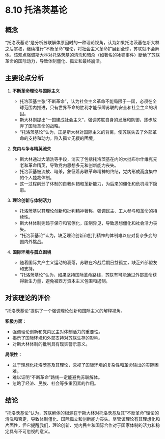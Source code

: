 # 8.10 托洛茨基论

## 概念

“托洛茨基论”是分析苏联解体原因时的一种理论视角，认为如果托洛茨基在斯大林之后掌权，继续推行“不断革命”理论，将社会主义革命扩展到全球，苏联就不会解体。该观点强调斯大林对托洛茨基的清洗和暗杀（如著名的冰镐事件）断绝了苏联革命的国际动力，导致体制僵化、孤立和最终崩溃。

## 主要论点分析

1. **不断革命理论与国际主义**
   * 托洛茨基主张“不断革命”，认为社会主义革命不能局限于一国，必须在全球范围内推进，只有世界革命的胜利才能保障苏联的安全和社会主义的巩固。
   * 斯大林则提出“一国建成社会主义”，强调苏联自身的发展和防御，逐步放弃了国际革命的战略。
   * “托洛茨基论”认为，正是斯大林对国际主义的背离，使苏联失去了外部革命的支持和动力，陷入孤立无援的困境。

2. **党内斗争与精英流失**
   * 斯大林通过大清洗等手段，消灭了包括托洛茨基在内的大批布尔什维克元老和革命精英，导致党内思想多元和创新能力丧失。
   * 托洛茨基被流放、暗杀，象征着苏联革命精神的终结，党内形成高度集中的个人独裁体制。
   * 这一过程削弱了体制的自我纠错和革新能力，为后来的僵化和危机埋下隐患。

3. **理论创新与体制活力**
   * 托洛茨基以其理论创新和批判精神著称，强调民主、工人参与和革命的持续性。
   * 斯大林体制则趋于保守和官僚化，压制异见，导致思想僵化和社会活力丧失。
   * “托洛茨基论”认为，缺乏理论创新和批判精神的体制难以应对复杂多变的国内外挑战。

4. **国际环境与孤立困境**
   * 随着国际共产主义运动的衰落，苏联在冷战后期日益孤立，缺乏外部盟友和支持。
   * “托洛茨基论”认为，如果坚持国际革命路线，苏联有可能通过外部革命获得新生力量，避免被西方资本主义包围和遏制。

## 对该理论的评价

“托洛茨基论”提供了一个强调理论创新和国际主义的解释视角。

**积极方面**：
* 强调理论创新和党内民主对体制活力的重要性。
* 揭示了国际环境和外部支持对苏联生存的影响。
* 对斯大林体制的批判具有现实警示意义。

**局限性**：
* 过于理想化托洛茨基及其理论，忽视了国际环境的复杂性和革命输出的实际困难。
* 难以证明“不断革命”路线一定能避免苏联解体。
* 忽略了经济、民族、社会等多重因素的作用。

## 结论

“托洛茨基论”认为，苏联解体的根源在于斯大林对托洛茨基及其“不断革命”理论的清洗和否定，导致体制僵化、国际孤立和创新能力丧失。尽管该理论有其理想化和片面性，但它提醒我们，理论创新、党内民主和国际合作对于国家体制的活力和稳定具有不可忽视的意义。